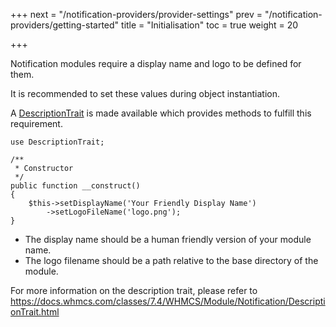 +++
next = "/notification-providers/provider-settings"
prev = "/notification-providers/getting-started"
title = "Initialisation"
toc = true
weight = 20

+++

Notification modules require a display name and logo to be defined for them.

It is recommended to set these values during object instantiation.

A [DescriptionTrait](https://docs.whmcs.com/classes/7.4/WHMCS/Module/Notification/DescriptionTrait.html) is made available which provides methods to fulfill this requirement.

```
use DescriptionTrait;

/**
 * Constructor
 */
public function __construct()
{
    $this->setDisplayName('Your Friendly Display Name')
        ->setLogoFileName('logo.png');
}
```

* The display name should be a human friendly version of your module name.
* The logo filename should be a path relative to the base directory of the module.

For more information on the description trait, please refer to https://docs.whmcs.com/classes/7.4/WHMCS/Module/Notification/DescriptionTrait.html
